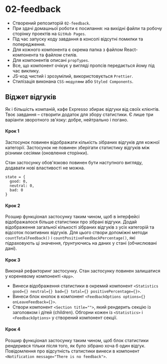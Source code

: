 # 02-feedback

- Створений репозиторій `02-feedback`.
- При здачі домашньої роботи є посилання: на вихідні файли та робочу сторінку проектів на
  `GitHub Pages`.
- Під час запуску коду завдання в консолі відсутні помилки та попередження.
- Для кожного компонента є окрема папка з файлом React-компонента та файлом стилів.
- Для компонентів описані `propTypes`.
- Все, що компонент очікує у вигляді пропсів передається йому під час виклику.
- JS-код чистий і зрозумілий, використовується `Prettier`.
- Стилізація виконана `CSS-модулями` або `Styled Components`.

## Віджет відгуків

Як і більшість компаній, кафе Expresso збирає відгуки від своїх клієнтів. Твоє завдання – створити
додаток для збору статистики. Є лише три варіанти зворотного зв'язку: добре, нейтрально і погано.

#### Крок 1

Застосунок повинен відображати кількість зібраних відгуків для кожної категорії. Застосунок не
повинен зберігати статистику відгуків між різними сесіями (оновлення сторінки).

Стан застосунку обов'язково повинен бути наступного вигляду, додавати нові властивості не можна.

```
state = {
  good: 0,
  neutral: 0,
  bad: 0
}
```

#### Крок 2

Розшир функціонал застосунку таким чином, щоб в інтерфейсі відображалося більше статистики про
зібрані відгуки. Додай відображення загальної кількості зібраних відгуків з усіх категорій та
відсоток позитивних відгуків. Для цього створи допоміжні методи `countTotalFeedback()` і
`countPositiveFeedbackPercentage()`, які підраховують ці значення, ґрунтуючись на даних у стані
(обчислювані дані).

#### Крок 3

Виконай рефакторинг застосунку. Стан застосунку повинен залишатися у кореневому компоненті `<App>`.

- Винеси відображення статистики в окремий компонент
  `<Statistics good={} neutral={} bad={} total={} positivePercentage={}>`.
- Винеси блок кнопок в компонент `<FeedbackOptions options={} onLeaveFeedback={}>`.
- Створи компонент `<Section title="">`, який рендерить секцію із заголовком і дітей (children).
  Обгорни кожен із `<Statistics>` і `<FeedbackOptions>` у створений компонент секції.

#### Крок 4

Розшир функціонал застосунку таким чином, щоб блок статистики рендерився тільки після того, як було
зібрано хоча б один відгук. Повідомлення про відсутність статистики винеси в компонент
`<Notification message="There is no feedback">`.
